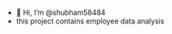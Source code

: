 - 👋 Hi, I’m @shubham58484
- this project contains employee data analysis 

<!---
shubham58484/shubham58484 is a ✨ special ✨ repository because its `README.md` (this file) appears on your GitHub profile.
You can click the Preview link to take a look at your changes.
--->
